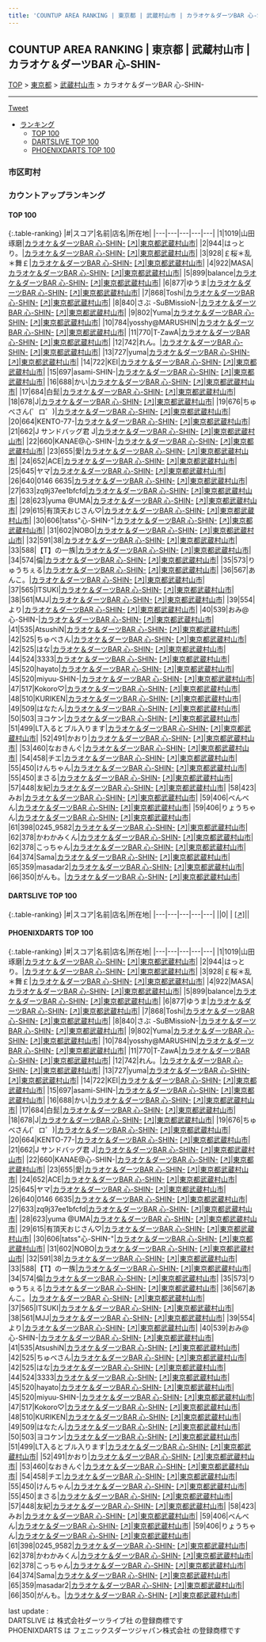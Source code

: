 ```yaml
---
title: 'COUNTUP AREA RANKING | 東京都 | 武蔵村山市 | カラオケ＆ダーツBAR 心-SHIN-'
---
```

## COUNTUP AREA RANKING | 東京都 | 武蔵村山市 | カラオケ＆ダーツBAR 心-SHIN-

[TOP](/darts/rank/) > [東京都](/darts/rank/東京都/) > [武蔵村山市](/darts/rank/東京都/武蔵村山市/) > カラオケ＆ダーツBAR 心-SHIN-

___

<a href="https://twitter.com/share?ref_src=twsrc%5Etfw" data-text="COUNTUP AREA RANKING | 東京都武蔵村山市カラオケ＆ダーツBAR 心-SHIN-" class="twitter-share-button" data-hashtags="DARTSLIVE,PHOENIXDARTS,darts,ダーツ" data-show-count="false">Tweet</a>

* [ランキング](#カウントアップランキング)
    * [TOP 100](#top-100)
    * [DARTSLIVE TOP 100](#dartslive-top-100)
    * [PHOENIXDARTS TOP 100](#phoenixdarts-top-100)

### 市区町村

<ul>

</ul>

### カウントアップランキング

#### TOP 100



{:.table-ranking}
|#|スコア|名前|店名|所在地|
|---|---|---|---|---|
|1|1019|<span class="rank-name-pd">山田　琢磨</span>|<a href="/darts/rank/shops/86642.html">カラオケ＆ダーツBAR 心-SHIN-</a> <a href="https://vs.phoenixdarts.com/jp/shop/shopDetailInfo/s_86642?s_seq=86642">[↗]</a>|<a href="/darts/rank/東京都/武蔵村山市">東京都武蔵村山市</a>|
|2|944|<span class="rank-name-pd">はっとり。</span>|<a href="/darts/rank/shops/86642.html">カラオケ＆ダーツBAR 心-SHIN-</a> <a href="https://vs.phoenixdarts.com/jp/shop/shopDetailInfo/s_86642?s_seq=86642">[↗]</a>|<a href="/darts/rank/東京都/武蔵村山市">東京都武蔵村山市</a>|
|3|928|<span class="rank-name-pd">￡桜＊乱＊舞￡</span>|<a href="/darts/rank/shops/86642.html">カラオケ＆ダーツBAR 心-SHIN-</a> <a href="https://vs.phoenixdarts.com/jp/shop/shopDetailInfo/s_86642?s_seq=86642">[↗]</a>|<a href="/darts/rank/東京都/武蔵村山市">東京都武蔵村山市</a>|
|4|922|<span class="rank-name-pd">MASA</span>|<a href="/darts/rank/shops/86642.html">カラオケ＆ダーツBAR 心-SHIN-</a> <a href="https://vs.phoenixdarts.com/jp/shop/shopDetailInfo/s_86642?s_seq=86642">[↗]</a>|<a href="/darts/rank/東京都/武蔵村山市">東京都武蔵村山市</a>|
|5|899|<span class="rank-name-pd">balance</span>|<a href="/darts/rank/shops/86642.html">カラオケ＆ダーツBAR 心-SHIN-</a> <a href="https://vs.phoenixdarts.com/jp/shop/shopDetailInfo/s_86642?s_seq=86642">[↗]</a>|<a href="/darts/rank/東京都/武蔵村山市">東京都武蔵村山市</a>|
|6|877|<span class="rank-name-pd">ゆうま</span>|<a href="/darts/rank/shops/86642.html">カラオケ＆ダーツBAR 心-SHIN-</a> <a href="https://vs.phoenixdarts.com/jp/shop/shopDetailInfo/s_86642?s_seq=86642">[↗]</a>|<a href="/darts/rank/東京都/武蔵村山市">東京都武蔵村山市</a>|
|7|868|<span class="rank-name-pd">Toshi</span>|<a href="/darts/rank/shops/86642.html">カラオケ＆ダーツBAR 心-SHIN-</a> <a href="https://vs.phoenixdarts.com/jp/shop/shopDetailInfo/s_86642?s_seq=86642">[↗]</a>|<a href="/darts/rank/東京都/武蔵村山市">東京都武蔵村山市</a>|
|8|840|<span class="rank-name-pd">さぶ -SuBMissioN-</span>|<a href="/darts/rank/shops/86642.html">カラオケ＆ダーツBAR 心-SHIN-</a> <a href="https://vs.phoenixdarts.com/jp/shop/shopDetailInfo/s_86642?s_seq=86642">[↗]</a>|<a href="/darts/rank/東京都/武蔵村山市">東京都武蔵村山市</a>|
|9|802|<span class="rank-name-pd">Yuma</span>|<a href="/darts/rank/shops/86642.html">カラオケ＆ダーツBAR 心-SHIN-</a> <a href="https://vs.phoenixdarts.com/jp/shop/shopDetailInfo/s_86642?s_seq=86642">[↗]</a>|<a href="/darts/rank/東京都/武蔵村山市">東京都武蔵村山市</a>|
|10|784|<span class="rank-name-pd">yosshy@MARUSHIN</span>|<a href="/darts/rank/shops/86642.html">カラオケ＆ダーツBAR 心-SHIN-</a> <a href="https://vs.phoenixdarts.com/jp/shop/shopDetailInfo/s_86642?s_seq=86642">[↗]</a>|<a href="/darts/rank/東京都/武蔵村山市">東京都武蔵村山市</a>|
|11|770|<span class="rank-name-pd">T-ZawA</span>|<a href="/darts/rank/shops/86642.html">カラオケ＆ダーツBAR 心-SHIN-</a> <a href="https://vs.phoenixdarts.com/jp/shop/shopDetailInfo/s_86642?s_seq=86642">[↗]</a>|<a href="/darts/rank/東京都/武蔵村山市">東京都武蔵村山市</a>|
|12|742|<span class="rank-name-pd">れん。</span>|<a href="/darts/rank/shops/86642.html">カラオケ＆ダーツBAR 心-SHIN-</a> <a href="https://vs.phoenixdarts.com/jp/shop/shopDetailInfo/s_86642?s_seq=86642">[↗]</a>|<a href="/darts/rank/東京都/武蔵村山市">東京都武蔵村山市</a>|
|13|727|<span class="rank-name-pd">yuma</span>|<a href="/darts/rank/shops/86642.html">カラオケ＆ダーツBAR 心-SHIN-</a> <a href="https://vs.phoenixdarts.com/jp/shop/shopDetailInfo/s_86642?s_seq=86642">[↗]</a>|<a href="/darts/rank/東京都/武蔵村山市">東京都武蔵村山市</a>|
|14|722|<span class="rank-name-pd">KEI</span>|<a href="/darts/rank/shops/86642.html">カラオケ＆ダーツBAR 心-SHIN-</a> <a href="https://vs.phoenixdarts.com/jp/shop/shopDetailInfo/s_86642?s_seq=86642">[↗]</a>|<a href="/darts/rank/東京都/武蔵村山市">東京都武蔵村山市</a>|
|15|697|<span class="rank-name-pd">asami-SHIN-</span>|<a href="/darts/rank/shops/86642.html">カラオケ＆ダーツBAR 心-SHIN-</a> <a href="https://vs.phoenixdarts.com/jp/shop/shopDetailInfo/s_86642?s_seq=86642">[↗]</a>|<a href="/darts/rank/東京都/武蔵村山市">東京都武蔵村山市</a>|
|16|688|<span class="rank-name-pd">かい</span>|<a href="/darts/rank/shops/86642.html">カラオケ＆ダーツBAR 心-SHIN-</a> <a href="https://vs.phoenixdarts.com/jp/shop/shopDetailInfo/s_86642?s_seq=86642">[↗]</a>|<a href="/darts/rank/東京都/武蔵村山市">東京都武蔵村山市</a>|
|17|684|<span class="rank-name-pd">白髭</span>|<a href="/darts/rank/shops/86642.html">カラオケ＆ダーツBAR 心-SHIN-</a> <a href="https://vs.phoenixdarts.com/jp/shop/shopDetailInfo/s_86642?s_seq=86642">[↗]</a>|<a href="/darts/rank/東京都/武蔵村山市">東京都武蔵村山市</a>|
|18|678|<span class="rank-name-pd">J</span>|<a href="/darts/rank/shops/86642.html">カラオケ＆ダーツBAR 心-SHIN-</a> <a href="https://vs.phoenixdarts.com/jp/shop/shopDetailInfo/s_86642?s_seq=86642">[↗]</a>|<a href="/darts/rank/東京都/武蔵村山市">東京都武蔵村山市</a>|
|19|676|<span class="rank-name-pd">ちゅべさん(゜ロ゜)</span>|<a href="/darts/rank/shops/86642.html">カラオケ＆ダーツBAR 心-SHIN-</a> <a href="https://vs.phoenixdarts.com/jp/shop/shopDetailInfo/s_86642?s_seq=86642">[↗]</a>|<a href="/darts/rank/東京都/武蔵村山市">東京都武蔵村山市</a>|
|20|664|<span class="rank-name-pd">KENTO-77-</span>|<a href="/darts/rank/shops/86642.html">カラオケ＆ダーツBAR 心-SHIN-</a> <a href="https://vs.phoenixdarts.com/jp/shop/shopDetailInfo/s_86642?s_seq=86642">[↗]</a>|<a href="/darts/rank/東京都/武蔵村山市">東京都武蔵村山市</a>|
|21|662|<span class="rank-name-pd">J サンドバッグ君 J</span>|<a href="/darts/rank/shops/86642.html">カラオケ＆ダーツBAR 心-SHIN-</a> <a href="https://vs.phoenixdarts.com/jp/shop/shopDetailInfo/s_86642?s_seq=86642">[↗]</a>|<a href="/darts/rank/東京都/武蔵村山市">東京都武蔵村山市</a>|
|22|660|<span class="rank-name-pd">KANAE@心-SHIN-</span>|<a href="/darts/rank/shops/86642.html">カラオケ＆ダーツBAR 心-SHIN-</a> <a href="https://vs.phoenixdarts.com/jp/shop/shopDetailInfo/s_86642?s_seq=86642">[↗]</a>|<a href="/darts/rank/東京都/武蔵村山市">東京都武蔵村山市</a>|
|23|655|<span class="rank-name-pd">愛</span>|<a href="/darts/rank/shops/86642.html">カラオケ＆ダーツBAR 心-SHIN-</a> <a href="https://vs.phoenixdarts.com/jp/shop/shopDetailInfo/s_86642?s_seq=86642">[↗]</a>|<a href="/darts/rank/東京都/武蔵村山市">東京都武蔵村山市</a>|
|24|652|<span class="rank-name-pd">ACE</span>|<a href="/darts/rank/shops/86642.html">カラオケ＆ダーツBAR 心-SHIN-</a> <a href="https://vs.phoenixdarts.com/jp/shop/shopDetailInfo/s_86642?s_seq=86642">[↗]</a>|<a href="/darts/rank/東京都/武蔵村山市">東京都武蔵村山市</a>|
|25|645|<span class="rank-name-pd">ヤマ</span>|<a href="/darts/rank/shops/86642.html">カラオケ＆ダーツBAR 心-SHIN-</a> <a href="https://vs.phoenixdarts.com/jp/shop/shopDetailInfo/s_86642?s_seq=86642">[↗]</a>|<a href="/darts/rank/東京都/武蔵村山市">東京都武蔵村山市</a>|
|26|640|<span class="rank-name-pd">0146 6635</span>|<a href="/darts/rank/shops/86642.html">カラオケ＆ダーツBAR 心-SHIN-</a> <a href="https://vs.phoenixdarts.com/jp/shop/shopDetailInfo/s_86642?s_seq=86642">[↗]</a>|<a href="/darts/rank/東京都/武蔵村山市">東京都武蔵村山市</a>|
|27|633|<span class="rank-name-pd">zq9j37ee1bfcfd</span>|<a href="/darts/rank/shops/86642.html">カラオケ＆ダーツBAR 心-SHIN-</a> <a href="https://vs.phoenixdarts.com/jp/shop/shopDetailInfo/s_86642?s_seq=86642">[↗]</a>|<a href="/darts/rank/東京都/武蔵村山市">東京都武蔵村山市</a>|
|28|623|<span class="rank-name-pd">yuma @UMA</span>|<a href="/darts/rank/shops/86642.html">カラオケ＆ダーツBAR 心-SHIN-</a> <a href="https://vs.phoenixdarts.com/jp/shop/shopDetailInfo/s_86642?s_seq=86642">[↗]</a>|<a href="/darts/rank/東京都/武蔵村山市">東京都武蔵村山市</a>|
|29|615|<span class="rank-name-pd">有頂天おじさん♡</span>|<a href="/darts/rank/shops/86642.html">カラオケ＆ダーツBAR 心-SHIN-</a> <a href="https://vs.phoenixdarts.com/jp/shop/shopDetailInfo/s_86642?s_seq=86642">[↗]</a>|<a href="/darts/rank/東京都/武蔵村山市">東京都武蔵村山市</a>|
|30|606|<span class="rank-name-pd">tatss&quot;心-SHIN-&quot;</span>|<a href="/darts/rank/shops/86642.html">カラオケ＆ダーツBAR 心-SHIN-</a> <a href="https://vs.phoenixdarts.com/jp/shop/shopDetailInfo/s_86642?s_seq=86642">[↗]</a>|<a href="/darts/rank/東京都/武蔵村山市">東京都武蔵村山市</a>|
|31|602|<span class="rank-name-pd">NOBO</span>|<a href="/darts/rank/shops/86642.html">カラオケ＆ダーツBAR 心-SHIN-</a> <a href="https://vs.phoenixdarts.com/jp/shop/shopDetailInfo/s_86642?s_seq=86642">[↗]</a>|<a href="/darts/rank/東京都/武蔵村山市">東京都武蔵村山市</a>|
|32|591|<span class="rank-name-pd">38</span>|<a href="/darts/rank/shops/86642.html">カラオケ＆ダーツBAR 心-SHIN-</a> <a href="https://vs.phoenixdarts.com/jp/shop/shopDetailInfo/s_86642?s_seq=86642">[↗]</a>|<a href="/darts/rank/東京都/武蔵村山市">東京都武蔵村山市</a>|
|33|588|<span class="rank-name-pd">【T】の一族</span>|<a href="/darts/rank/shops/86642.html">カラオケ＆ダーツBAR 心-SHIN-</a> <a href="https://vs.phoenixdarts.com/jp/shop/shopDetailInfo/s_86642?s_seq=86642">[↗]</a>|<a href="/darts/rank/東京都/武蔵村山市">東京都武蔵村山市</a>|
|34|574|<span class="rank-name-pd">倫</span>|<a href="/darts/rank/shops/86642.html">カラオケ＆ダーツBAR 心-SHIN-</a> <a href="https://vs.phoenixdarts.com/jp/shop/shopDetailInfo/s_86642?s_seq=86642">[↗]</a>|<a href="/darts/rank/東京都/武蔵村山市">東京都武蔵村山市</a>|
|35|573|<span class="rank-name-pd">りゅうちぇる</span>|<a href="/darts/rank/shops/86642.html">カラオケ＆ダーツBAR 心-SHIN-</a> <a href="https://vs.phoenixdarts.com/jp/shop/shopDetailInfo/s_86642?s_seq=86642">[↗]</a>|<a href="/darts/rank/東京都/武蔵村山市">東京都武蔵村山市</a>|
|36|567|<span class="rank-name-pd">あんこ。</span>|<a href="/darts/rank/shops/86642.html">カラオケ＆ダーツBAR 心-SHIN-</a> <a href="https://vs.phoenixdarts.com/jp/shop/shopDetailInfo/s_86642?s_seq=86642">[↗]</a>|<a href="/darts/rank/東京都/武蔵村山市">東京都武蔵村山市</a>|
|37|565|<span class="rank-name-pd">ITSUKI</span>|<a href="/darts/rank/shops/86642.html">カラオケ＆ダーツBAR 心-SHIN-</a> <a href="https://vs.phoenixdarts.com/jp/shop/shopDetailInfo/s_86642?s_seq=86642">[↗]</a>|<a href="/darts/rank/東京都/武蔵村山市">東京都武蔵村山市</a>|
|38|561|<span class="rank-name-pd">MJJ</span>|<a href="/darts/rank/shops/86642.html">カラオケ＆ダーツBAR 心-SHIN-</a> <a href="https://vs.phoenixdarts.com/jp/shop/shopDetailInfo/s_86642?s_seq=86642">[↗]</a>|<a href="/darts/rank/東京都/武蔵村山市">東京都武蔵村山市</a>|
|39|554|<span class="rank-name-pd">より</span>|<a href="/darts/rank/shops/86642.html">カラオケ＆ダーツBAR 心-SHIN-</a> <a href="https://vs.phoenixdarts.com/jp/shop/shopDetailInfo/s_86642?s_seq=86642">[↗]</a>|<a href="/darts/rank/東京都/武蔵村山市">東京都武蔵村山市</a>|
|40|539|<span class="rank-name-pd">おみ@心-SHIN-</span>|<a href="/darts/rank/shops/86642.html">カラオケ＆ダーツBAR 心-SHIN-</a> <a href="https://vs.phoenixdarts.com/jp/shop/shopDetailInfo/s_86642?s_seq=86642">[↗]</a>|<a href="/darts/rank/東京都/武蔵村山市">東京都武蔵村山市</a>|
|41|535|<span class="rank-name-pd">AtsushiN</span>|<a href="/darts/rank/shops/86642.html">カラオケ＆ダーツBAR 心-SHIN-</a> <a href="https://vs.phoenixdarts.com/jp/shop/shopDetailInfo/s_86642?s_seq=86642">[↗]</a>|<a href="/darts/rank/東京都/武蔵村山市">東京都武蔵村山市</a>|
|42|525|<span class="rank-name-pd">ちゅべさん</span>|<a href="/darts/rank/shops/86642.html">カラオケ＆ダーツBAR 心-SHIN-</a> <a href="https://vs.phoenixdarts.com/jp/shop/shopDetailInfo/s_86642?s_seq=86642">[↗]</a>|<a href="/darts/rank/東京都/武蔵村山市">東京都武蔵村山市</a>|
|42|525|<span class="rank-name-pd">はな</span>|<a href="/darts/rank/shops/86642.html">カラオケ＆ダーツBAR 心-SHIN-</a> <a href="https://vs.phoenixdarts.com/jp/shop/shopDetailInfo/s_86642?s_seq=86642">[↗]</a>|<a href="/darts/rank/東京都/武蔵村山市">東京都武蔵村山市</a>|
|44|524|<span class="rank-name-pd">3333</span>|<a href="/darts/rank/shops/86642.html">カラオケ＆ダーツBAR 心-SHIN-</a> <a href="https://vs.phoenixdarts.com/jp/shop/shopDetailInfo/s_86642?s_seq=86642">[↗]</a>|<a href="/darts/rank/東京都/武蔵村山市">東京都武蔵村山市</a>|
|45|520|<span class="rank-name-pd">hayato</span>|<a href="/darts/rank/shops/86642.html">カラオケ＆ダーツBAR 心-SHIN-</a> <a href="https://vs.phoenixdarts.com/jp/shop/shopDetailInfo/s_86642?s_seq=86642">[↗]</a>|<a href="/darts/rank/東京都/武蔵村山市">東京都武蔵村山市</a>|
|45|520|<span class="rank-name-pd">miyuu-SHIN-</span>|<a href="/darts/rank/shops/86642.html">カラオケ＆ダーツBAR 心-SHIN-</a> <a href="https://vs.phoenixdarts.com/jp/shop/shopDetailInfo/s_86642?s_seq=86642">[↗]</a>|<a href="/darts/rank/東京都/武蔵村山市">東京都武蔵村山市</a>|
|47|517|<span class="rank-name-pd">Kokoro♡</span>|<a href="/darts/rank/shops/86642.html">カラオケ＆ダーツBAR 心-SHIN-</a> <a href="https://vs.phoenixdarts.com/jp/shop/shopDetailInfo/s_86642?s_seq=86642">[↗]</a>|<a href="/darts/rank/東京都/武蔵村山市">東京都武蔵村山市</a>|
|48|510|<span class="rank-name-pd">KURIKEN</span>|<a href="/darts/rank/shops/86642.html">カラオケ＆ダーツBAR 心-SHIN-</a> <a href="https://vs.phoenixdarts.com/jp/shop/shopDetailInfo/s_86642?s_seq=86642">[↗]</a>|<a href="/darts/rank/東京都/武蔵村山市">東京都武蔵村山市</a>|
|49|509|<span class="rank-name-pd">はなたん</span>|<a href="/darts/rank/shops/86642.html">カラオケ＆ダーツBAR 心-SHIN-</a> <a href="https://vs.phoenixdarts.com/jp/shop/shopDetailInfo/s_86642?s_seq=86642">[↗]</a>|<a href="/darts/rank/東京都/武蔵村山市">東京都武蔵村山市</a>|
|50|503|<span class="rank-name-pd">ヨコケン</span>|<a href="/darts/rank/shops/86642.html">カラオケ＆ダーツBAR 心-SHIN-</a> <a href="https://vs.phoenixdarts.com/jp/shop/shopDetailInfo/s_86642?s_seq=86642">[↗]</a>|<a href="/darts/rank/東京都/武蔵村山市">東京都武蔵村山市</a>|
|51|499|<span class="rank-name-pd">LT入るとブル入ります</span>|<a href="/darts/rank/shops/86642.html">カラオケ＆ダーツBAR 心-SHIN-</a> <a href="https://vs.phoenixdarts.com/jp/shop/shopDetailInfo/s_86642?s_seq=86642">[↗]</a>|<a href="/darts/rank/東京都/武蔵村山市">東京都武蔵村山市</a>|
|52|491|<span class="rank-name-pd">かおり</span>|<a href="/darts/rank/shops/86642.html">カラオケ＆ダーツBAR 心-SHIN-</a> <a href="https://vs.phoenixdarts.com/jp/shop/shopDetailInfo/s_86642?s_seq=86642">[↗]</a>|<a href="/darts/rank/東京都/武蔵村山市">東京都武蔵村山市</a>|
|53|460|<span class="rank-name-pd">なおきんぐ</span>|<a href="/darts/rank/shops/86642.html">カラオケ＆ダーツBAR 心-SHIN-</a> <a href="https://vs.phoenixdarts.com/jp/shop/shopDetailInfo/s_86642?s_seq=86642">[↗]</a>|<a href="/darts/rank/東京都/武蔵村山市">東京都武蔵村山市</a>|
|54|458|<span class="rank-name-pd">チエ</span>|<a href="/darts/rank/shops/86642.html">カラオケ＆ダーツBAR 心-SHIN-</a> <a href="https://vs.phoenixdarts.com/jp/shop/shopDetailInfo/s_86642?s_seq=86642">[↗]</a>|<a href="/darts/rank/東京都/武蔵村山市">東京都武蔵村山市</a>|
|55|450|<span class="rank-name-pd">けんちゃん</span>|<a href="/darts/rank/shops/86642.html">カラオケ＆ダーツBAR 心-SHIN-</a> <a href="https://vs.phoenixdarts.com/jp/shop/shopDetailInfo/s_86642?s_seq=86642">[↗]</a>|<a href="/darts/rank/東京都/武蔵村山市">東京都武蔵村山市</a>|
|55|450|<span class="rank-name-pd">まさる</span>|<a href="/darts/rank/shops/86642.html">カラオケ＆ダーツBAR 心-SHIN-</a> <a href="https://vs.phoenixdarts.com/jp/shop/shopDetailInfo/s_86642?s_seq=86642">[↗]</a>|<a href="/darts/rank/東京都/武蔵村山市">東京都武蔵村山市</a>|
|57|448|<span class="rank-name-pd">友紀</span>|<a href="/darts/rank/shops/86642.html">カラオケ＆ダーツBAR 心-SHIN-</a> <a href="https://vs.phoenixdarts.com/jp/shop/shopDetailInfo/s_86642?s_seq=86642">[↗]</a>|<a href="/darts/rank/東京都/武蔵村山市">東京都武蔵村山市</a>|
|58|423|<span class="rank-name-pd">みお</span>|<a href="/darts/rank/shops/86642.html">カラオケ＆ダーツBAR 心-SHIN-</a> <a href="https://vs.phoenixdarts.com/jp/shop/shopDetailInfo/s_86642?s_seq=86642">[↗]</a>|<a href="/darts/rank/東京都/武蔵村山市">東京都武蔵村山市</a>|
|59|406|<span class="rank-name-pd">べんべん</span>|<a href="/darts/rank/shops/86642.html">カラオケ＆ダーツBAR 心-SHIN-</a> <a href="https://vs.phoenixdarts.com/jp/shop/shopDetailInfo/s_86642?s_seq=86642">[↗]</a>|<a href="/darts/rank/東京都/武蔵村山市">東京都武蔵村山市</a>|
|59|406|<span class="rank-name-pd">りょうちゃん</span>|<a href="/darts/rank/shops/86642.html">カラオケ＆ダーツBAR 心-SHIN-</a> <a href="https://vs.phoenixdarts.com/jp/shop/shopDetailInfo/s_86642?s_seq=86642">[↗]</a>|<a href="/darts/rank/東京都/武蔵村山市">東京都武蔵村山市</a>|
|61|398|<span class="rank-name-pd">0245_9582</span>|<a href="/darts/rank/shops/86642.html">カラオケ＆ダーツBAR 心-SHIN-</a> <a href="https://vs.phoenixdarts.com/jp/shop/shopDetailInfo/s_86642?s_seq=86642">[↗]</a>|<a href="/darts/rank/東京都/武蔵村山市">東京都武蔵村山市</a>|
|62|378|<span class="rank-name-pd">かわかみくん</span>|<a href="/darts/rank/shops/86642.html">カラオケ＆ダーツBAR 心-SHIN-</a> <a href="https://vs.phoenixdarts.com/jp/shop/shopDetailInfo/s_86642?s_seq=86642">[↗]</a>|<a href="/darts/rank/東京都/武蔵村山市">東京都武蔵村山市</a>|
|62|378|<span class="rank-name-pd">こっちゃん</span>|<a href="/darts/rank/shops/86642.html">カラオケ＆ダーツBAR 心-SHIN-</a> <a href="https://vs.phoenixdarts.com/jp/shop/shopDetailInfo/s_86642?s_seq=86642">[↗]</a>|<a href="/darts/rank/東京都/武蔵村山市">東京都武蔵村山市</a>|
|64|374|<span class="rank-name-pd">Sama</span>|<a href="/darts/rank/shops/86642.html">カラオケ＆ダーツBAR 心-SHIN-</a> <a href="https://vs.phoenixdarts.com/jp/shop/shopDetailInfo/s_86642?s_seq=86642">[↗]</a>|<a href="/darts/rank/東京都/武蔵村山市">東京都武蔵村山市</a>|
|65|359|<span class="rank-name-pd">masadar2</span>|<a href="/darts/rank/shops/86642.html">カラオケ＆ダーツBAR 心-SHIN-</a> <a href="https://vs.phoenixdarts.com/jp/shop/shopDetailInfo/s_86642?s_seq=86642">[↗]</a>|<a href="/darts/rank/東京都/武蔵村山市">東京都武蔵村山市</a>|
|66|350|<span class="rank-name-pd">がんも。</span>|<a href="/darts/rank/shops/86642.html">カラオケ＆ダーツBAR 心-SHIN-</a> <a href="https://vs.phoenixdarts.com/jp/shop/shopDetailInfo/s_86642?s_seq=86642">[↗]</a>|<a href="/darts/rank/東京都/武蔵村山市">東京都武蔵村山市</a>|


#### DARTSLIVE TOP 100



{:.table-ranking}
|#|スコア|名前|店名|所在地|
|---|---|---|---|---|
||0|<span class="rank-name-dl"> </span>|<a href="/darts/rank/shops/.html"></a> <a href="">[↗]</a>|<a href="/darts/rank//"></a>|


#### PHOENIXDARTS TOP 100



{:.table-ranking}
|#|スコア|名前|店名|所在地|
|---|---|---|---|---|
|1|1019|<span class="rank-name-pd">山田　琢磨</span>|<a href="/darts/rank/shops/86642.html">カラオケ＆ダーツBAR 心-SHIN-</a> <a href="https://vs.phoenixdarts.com/jp/shop/shopDetailInfo/s_86642?s_seq=86642">[↗]</a>|<a href="/darts/rank/東京都/武蔵村山市">東京都武蔵村山市</a>|
|2|944|<span class="rank-name-pd">はっとり。</span>|<a href="/darts/rank/shops/86642.html">カラオケ＆ダーツBAR 心-SHIN-</a> <a href="https://vs.phoenixdarts.com/jp/shop/shopDetailInfo/s_86642?s_seq=86642">[↗]</a>|<a href="/darts/rank/東京都/武蔵村山市">東京都武蔵村山市</a>|
|3|928|<span class="rank-name-pd">￡桜＊乱＊舞￡</span>|<a href="/darts/rank/shops/86642.html">カラオケ＆ダーツBAR 心-SHIN-</a> <a href="https://vs.phoenixdarts.com/jp/shop/shopDetailInfo/s_86642?s_seq=86642">[↗]</a>|<a href="/darts/rank/東京都/武蔵村山市">東京都武蔵村山市</a>|
|4|922|<span class="rank-name-pd">MASA</span>|<a href="/darts/rank/shops/86642.html">カラオケ＆ダーツBAR 心-SHIN-</a> <a href="https://vs.phoenixdarts.com/jp/shop/shopDetailInfo/s_86642?s_seq=86642">[↗]</a>|<a href="/darts/rank/東京都/武蔵村山市">東京都武蔵村山市</a>|
|5|899|<span class="rank-name-pd">balance</span>|<a href="/darts/rank/shops/86642.html">カラオケ＆ダーツBAR 心-SHIN-</a> <a href="https://vs.phoenixdarts.com/jp/shop/shopDetailInfo/s_86642?s_seq=86642">[↗]</a>|<a href="/darts/rank/東京都/武蔵村山市">東京都武蔵村山市</a>|
|6|877|<span class="rank-name-pd">ゆうま</span>|<a href="/darts/rank/shops/86642.html">カラオケ＆ダーツBAR 心-SHIN-</a> <a href="https://vs.phoenixdarts.com/jp/shop/shopDetailInfo/s_86642?s_seq=86642">[↗]</a>|<a href="/darts/rank/東京都/武蔵村山市">東京都武蔵村山市</a>|
|7|868|<span class="rank-name-pd">Toshi</span>|<a href="/darts/rank/shops/86642.html">カラオケ＆ダーツBAR 心-SHIN-</a> <a href="https://vs.phoenixdarts.com/jp/shop/shopDetailInfo/s_86642?s_seq=86642">[↗]</a>|<a href="/darts/rank/東京都/武蔵村山市">東京都武蔵村山市</a>|
|8|840|<span class="rank-name-pd">さぶ -SuBMissioN-</span>|<a href="/darts/rank/shops/86642.html">カラオケ＆ダーツBAR 心-SHIN-</a> <a href="https://vs.phoenixdarts.com/jp/shop/shopDetailInfo/s_86642?s_seq=86642">[↗]</a>|<a href="/darts/rank/東京都/武蔵村山市">東京都武蔵村山市</a>|
|9|802|<span class="rank-name-pd">Yuma</span>|<a href="/darts/rank/shops/86642.html">カラオケ＆ダーツBAR 心-SHIN-</a> <a href="https://vs.phoenixdarts.com/jp/shop/shopDetailInfo/s_86642?s_seq=86642">[↗]</a>|<a href="/darts/rank/東京都/武蔵村山市">東京都武蔵村山市</a>|
|10|784|<span class="rank-name-pd">yosshy@MARUSHIN</span>|<a href="/darts/rank/shops/86642.html">カラオケ＆ダーツBAR 心-SHIN-</a> <a href="https://vs.phoenixdarts.com/jp/shop/shopDetailInfo/s_86642?s_seq=86642">[↗]</a>|<a href="/darts/rank/東京都/武蔵村山市">東京都武蔵村山市</a>|
|11|770|<span class="rank-name-pd">T-ZawA</span>|<a href="/darts/rank/shops/86642.html">カラオケ＆ダーツBAR 心-SHIN-</a> <a href="https://vs.phoenixdarts.com/jp/shop/shopDetailInfo/s_86642?s_seq=86642">[↗]</a>|<a href="/darts/rank/東京都/武蔵村山市">東京都武蔵村山市</a>|
|12|742|<span class="rank-name-pd">れん。</span>|<a href="/darts/rank/shops/86642.html">カラオケ＆ダーツBAR 心-SHIN-</a> <a href="https://vs.phoenixdarts.com/jp/shop/shopDetailInfo/s_86642?s_seq=86642">[↗]</a>|<a href="/darts/rank/東京都/武蔵村山市">東京都武蔵村山市</a>|
|13|727|<span class="rank-name-pd">yuma</span>|<a href="/darts/rank/shops/86642.html">カラオケ＆ダーツBAR 心-SHIN-</a> <a href="https://vs.phoenixdarts.com/jp/shop/shopDetailInfo/s_86642?s_seq=86642">[↗]</a>|<a href="/darts/rank/東京都/武蔵村山市">東京都武蔵村山市</a>|
|14|722|<span class="rank-name-pd">KEI</span>|<a href="/darts/rank/shops/86642.html">カラオケ＆ダーツBAR 心-SHIN-</a> <a href="https://vs.phoenixdarts.com/jp/shop/shopDetailInfo/s_86642?s_seq=86642">[↗]</a>|<a href="/darts/rank/東京都/武蔵村山市">東京都武蔵村山市</a>|
|15|697|<span class="rank-name-pd">asami-SHIN-</span>|<a href="/darts/rank/shops/86642.html">カラオケ＆ダーツBAR 心-SHIN-</a> <a href="https://vs.phoenixdarts.com/jp/shop/shopDetailInfo/s_86642?s_seq=86642">[↗]</a>|<a href="/darts/rank/東京都/武蔵村山市">東京都武蔵村山市</a>|
|16|688|<span class="rank-name-pd">かい</span>|<a href="/darts/rank/shops/86642.html">カラオケ＆ダーツBAR 心-SHIN-</a> <a href="https://vs.phoenixdarts.com/jp/shop/shopDetailInfo/s_86642?s_seq=86642">[↗]</a>|<a href="/darts/rank/東京都/武蔵村山市">東京都武蔵村山市</a>|
|17|684|<span class="rank-name-pd">白髭</span>|<a href="/darts/rank/shops/86642.html">カラオケ＆ダーツBAR 心-SHIN-</a> <a href="https://vs.phoenixdarts.com/jp/shop/shopDetailInfo/s_86642?s_seq=86642">[↗]</a>|<a href="/darts/rank/東京都/武蔵村山市">東京都武蔵村山市</a>|
|18|678|<span class="rank-name-pd">J</span>|<a href="/darts/rank/shops/86642.html">カラオケ＆ダーツBAR 心-SHIN-</a> <a href="https://vs.phoenixdarts.com/jp/shop/shopDetailInfo/s_86642?s_seq=86642">[↗]</a>|<a href="/darts/rank/東京都/武蔵村山市">東京都武蔵村山市</a>|
|19|676|<span class="rank-name-pd">ちゅべさん(゜ロ゜)</span>|<a href="/darts/rank/shops/86642.html">カラオケ＆ダーツBAR 心-SHIN-</a> <a href="https://vs.phoenixdarts.com/jp/shop/shopDetailInfo/s_86642?s_seq=86642">[↗]</a>|<a href="/darts/rank/東京都/武蔵村山市">東京都武蔵村山市</a>|
|20|664|<span class="rank-name-pd">KENTO-77-</span>|<a href="/darts/rank/shops/86642.html">カラオケ＆ダーツBAR 心-SHIN-</a> <a href="https://vs.phoenixdarts.com/jp/shop/shopDetailInfo/s_86642?s_seq=86642">[↗]</a>|<a href="/darts/rank/東京都/武蔵村山市">東京都武蔵村山市</a>|
|21|662|<span class="rank-name-pd">J サンドバッグ君 J</span>|<a href="/darts/rank/shops/86642.html">カラオケ＆ダーツBAR 心-SHIN-</a> <a href="https://vs.phoenixdarts.com/jp/shop/shopDetailInfo/s_86642?s_seq=86642">[↗]</a>|<a href="/darts/rank/東京都/武蔵村山市">東京都武蔵村山市</a>|
|22|660|<span class="rank-name-pd">KANAE@心-SHIN-</span>|<a href="/darts/rank/shops/86642.html">カラオケ＆ダーツBAR 心-SHIN-</a> <a href="https://vs.phoenixdarts.com/jp/shop/shopDetailInfo/s_86642?s_seq=86642">[↗]</a>|<a href="/darts/rank/東京都/武蔵村山市">東京都武蔵村山市</a>|
|23|655|<span class="rank-name-pd">愛</span>|<a href="/darts/rank/shops/86642.html">カラオケ＆ダーツBAR 心-SHIN-</a> <a href="https://vs.phoenixdarts.com/jp/shop/shopDetailInfo/s_86642?s_seq=86642">[↗]</a>|<a href="/darts/rank/東京都/武蔵村山市">東京都武蔵村山市</a>|
|24|652|<span class="rank-name-pd">ACE</span>|<a href="/darts/rank/shops/86642.html">カラオケ＆ダーツBAR 心-SHIN-</a> <a href="https://vs.phoenixdarts.com/jp/shop/shopDetailInfo/s_86642?s_seq=86642">[↗]</a>|<a href="/darts/rank/東京都/武蔵村山市">東京都武蔵村山市</a>|
|25|645|<span class="rank-name-pd">ヤマ</span>|<a href="/darts/rank/shops/86642.html">カラオケ＆ダーツBAR 心-SHIN-</a> <a href="https://vs.phoenixdarts.com/jp/shop/shopDetailInfo/s_86642?s_seq=86642">[↗]</a>|<a href="/darts/rank/東京都/武蔵村山市">東京都武蔵村山市</a>|
|26|640|<span class="rank-name-pd">0146 6635</span>|<a href="/darts/rank/shops/86642.html">カラオケ＆ダーツBAR 心-SHIN-</a> <a href="https://vs.phoenixdarts.com/jp/shop/shopDetailInfo/s_86642?s_seq=86642">[↗]</a>|<a href="/darts/rank/東京都/武蔵村山市">東京都武蔵村山市</a>|
|27|633|<span class="rank-name-pd">zq9j37ee1bfcfd</span>|<a href="/darts/rank/shops/86642.html">カラオケ＆ダーツBAR 心-SHIN-</a> <a href="https://vs.phoenixdarts.com/jp/shop/shopDetailInfo/s_86642?s_seq=86642">[↗]</a>|<a href="/darts/rank/東京都/武蔵村山市">東京都武蔵村山市</a>|
|28|623|<span class="rank-name-pd">yuma @UMA</span>|<a href="/darts/rank/shops/86642.html">カラオケ＆ダーツBAR 心-SHIN-</a> <a href="https://vs.phoenixdarts.com/jp/shop/shopDetailInfo/s_86642?s_seq=86642">[↗]</a>|<a href="/darts/rank/東京都/武蔵村山市">東京都武蔵村山市</a>|
|29|615|<span class="rank-name-pd">有頂天おじさん♡</span>|<a href="/darts/rank/shops/86642.html">カラオケ＆ダーツBAR 心-SHIN-</a> <a href="https://vs.phoenixdarts.com/jp/shop/shopDetailInfo/s_86642?s_seq=86642">[↗]</a>|<a href="/darts/rank/東京都/武蔵村山市">東京都武蔵村山市</a>|
|30|606|<span class="rank-name-pd">tatss&quot;心-SHIN-&quot;</span>|<a href="/darts/rank/shops/86642.html">カラオケ＆ダーツBAR 心-SHIN-</a> <a href="https://vs.phoenixdarts.com/jp/shop/shopDetailInfo/s_86642?s_seq=86642">[↗]</a>|<a href="/darts/rank/東京都/武蔵村山市">東京都武蔵村山市</a>|
|31|602|<span class="rank-name-pd">NOBO</span>|<a href="/darts/rank/shops/86642.html">カラオケ＆ダーツBAR 心-SHIN-</a> <a href="https://vs.phoenixdarts.com/jp/shop/shopDetailInfo/s_86642?s_seq=86642">[↗]</a>|<a href="/darts/rank/東京都/武蔵村山市">東京都武蔵村山市</a>|
|32|591|<span class="rank-name-pd">38</span>|<a href="/darts/rank/shops/86642.html">カラオケ＆ダーツBAR 心-SHIN-</a> <a href="https://vs.phoenixdarts.com/jp/shop/shopDetailInfo/s_86642?s_seq=86642">[↗]</a>|<a href="/darts/rank/東京都/武蔵村山市">東京都武蔵村山市</a>|
|33|588|<span class="rank-name-pd">【T】の一族</span>|<a href="/darts/rank/shops/86642.html">カラオケ＆ダーツBAR 心-SHIN-</a> <a href="https://vs.phoenixdarts.com/jp/shop/shopDetailInfo/s_86642?s_seq=86642">[↗]</a>|<a href="/darts/rank/東京都/武蔵村山市">東京都武蔵村山市</a>|
|34|574|<span class="rank-name-pd">倫</span>|<a href="/darts/rank/shops/86642.html">カラオケ＆ダーツBAR 心-SHIN-</a> <a href="https://vs.phoenixdarts.com/jp/shop/shopDetailInfo/s_86642?s_seq=86642">[↗]</a>|<a href="/darts/rank/東京都/武蔵村山市">東京都武蔵村山市</a>|
|35|573|<span class="rank-name-pd">りゅうちぇる</span>|<a href="/darts/rank/shops/86642.html">カラオケ＆ダーツBAR 心-SHIN-</a> <a href="https://vs.phoenixdarts.com/jp/shop/shopDetailInfo/s_86642?s_seq=86642">[↗]</a>|<a href="/darts/rank/東京都/武蔵村山市">東京都武蔵村山市</a>|
|36|567|<span class="rank-name-pd">あんこ。</span>|<a href="/darts/rank/shops/86642.html">カラオケ＆ダーツBAR 心-SHIN-</a> <a href="https://vs.phoenixdarts.com/jp/shop/shopDetailInfo/s_86642?s_seq=86642">[↗]</a>|<a href="/darts/rank/東京都/武蔵村山市">東京都武蔵村山市</a>|
|37|565|<span class="rank-name-pd">ITSUKI</span>|<a href="/darts/rank/shops/86642.html">カラオケ＆ダーツBAR 心-SHIN-</a> <a href="https://vs.phoenixdarts.com/jp/shop/shopDetailInfo/s_86642?s_seq=86642">[↗]</a>|<a href="/darts/rank/東京都/武蔵村山市">東京都武蔵村山市</a>|
|38|561|<span class="rank-name-pd">MJJ</span>|<a href="/darts/rank/shops/86642.html">カラオケ＆ダーツBAR 心-SHIN-</a> <a href="https://vs.phoenixdarts.com/jp/shop/shopDetailInfo/s_86642?s_seq=86642">[↗]</a>|<a href="/darts/rank/東京都/武蔵村山市">東京都武蔵村山市</a>|
|39|554|<span class="rank-name-pd">より</span>|<a href="/darts/rank/shops/86642.html">カラオケ＆ダーツBAR 心-SHIN-</a> <a href="https://vs.phoenixdarts.com/jp/shop/shopDetailInfo/s_86642?s_seq=86642">[↗]</a>|<a href="/darts/rank/東京都/武蔵村山市">東京都武蔵村山市</a>|
|40|539|<span class="rank-name-pd">おみ@心-SHIN-</span>|<a href="/darts/rank/shops/86642.html">カラオケ＆ダーツBAR 心-SHIN-</a> <a href="https://vs.phoenixdarts.com/jp/shop/shopDetailInfo/s_86642?s_seq=86642">[↗]</a>|<a href="/darts/rank/東京都/武蔵村山市">東京都武蔵村山市</a>|
|41|535|<span class="rank-name-pd">AtsushiN</span>|<a href="/darts/rank/shops/86642.html">カラオケ＆ダーツBAR 心-SHIN-</a> <a href="https://vs.phoenixdarts.com/jp/shop/shopDetailInfo/s_86642?s_seq=86642">[↗]</a>|<a href="/darts/rank/東京都/武蔵村山市">東京都武蔵村山市</a>|
|42|525|<span class="rank-name-pd">ちゅべさん</span>|<a href="/darts/rank/shops/86642.html">カラオケ＆ダーツBAR 心-SHIN-</a> <a href="https://vs.phoenixdarts.com/jp/shop/shopDetailInfo/s_86642?s_seq=86642">[↗]</a>|<a href="/darts/rank/東京都/武蔵村山市">東京都武蔵村山市</a>|
|42|525|<span class="rank-name-pd">はな</span>|<a href="/darts/rank/shops/86642.html">カラオケ＆ダーツBAR 心-SHIN-</a> <a href="https://vs.phoenixdarts.com/jp/shop/shopDetailInfo/s_86642?s_seq=86642">[↗]</a>|<a href="/darts/rank/東京都/武蔵村山市">東京都武蔵村山市</a>|
|44|524|<span class="rank-name-pd">3333</span>|<a href="/darts/rank/shops/86642.html">カラオケ＆ダーツBAR 心-SHIN-</a> <a href="https://vs.phoenixdarts.com/jp/shop/shopDetailInfo/s_86642?s_seq=86642">[↗]</a>|<a href="/darts/rank/東京都/武蔵村山市">東京都武蔵村山市</a>|
|45|520|<span class="rank-name-pd">hayato</span>|<a href="/darts/rank/shops/86642.html">カラオケ＆ダーツBAR 心-SHIN-</a> <a href="https://vs.phoenixdarts.com/jp/shop/shopDetailInfo/s_86642?s_seq=86642">[↗]</a>|<a href="/darts/rank/東京都/武蔵村山市">東京都武蔵村山市</a>|
|45|520|<span class="rank-name-pd">miyuu-SHIN-</span>|<a href="/darts/rank/shops/86642.html">カラオケ＆ダーツBAR 心-SHIN-</a> <a href="https://vs.phoenixdarts.com/jp/shop/shopDetailInfo/s_86642?s_seq=86642">[↗]</a>|<a href="/darts/rank/東京都/武蔵村山市">東京都武蔵村山市</a>|
|47|517|<span class="rank-name-pd">Kokoro♡</span>|<a href="/darts/rank/shops/86642.html">カラオケ＆ダーツBAR 心-SHIN-</a> <a href="https://vs.phoenixdarts.com/jp/shop/shopDetailInfo/s_86642?s_seq=86642">[↗]</a>|<a href="/darts/rank/東京都/武蔵村山市">東京都武蔵村山市</a>|
|48|510|<span class="rank-name-pd">KURIKEN</span>|<a href="/darts/rank/shops/86642.html">カラオケ＆ダーツBAR 心-SHIN-</a> <a href="https://vs.phoenixdarts.com/jp/shop/shopDetailInfo/s_86642?s_seq=86642">[↗]</a>|<a href="/darts/rank/東京都/武蔵村山市">東京都武蔵村山市</a>|
|49|509|<span class="rank-name-pd">はなたん</span>|<a href="/darts/rank/shops/86642.html">カラオケ＆ダーツBAR 心-SHIN-</a> <a href="https://vs.phoenixdarts.com/jp/shop/shopDetailInfo/s_86642?s_seq=86642">[↗]</a>|<a href="/darts/rank/東京都/武蔵村山市">東京都武蔵村山市</a>|
|50|503|<span class="rank-name-pd">ヨコケン</span>|<a href="/darts/rank/shops/86642.html">カラオケ＆ダーツBAR 心-SHIN-</a> <a href="https://vs.phoenixdarts.com/jp/shop/shopDetailInfo/s_86642?s_seq=86642">[↗]</a>|<a href="/darts/rank/東京都/武蔵村山市">東京都武蔵村山市</a>|
|51|499|<span class="rank-name-pd">LT入るとブル入ります</span>|<a href="/darts/rank/shops/86642.html">カラオケ＆ダーツBAR 心-SHIN-</a> <a href="https://vs.phoenixdarts.com/jp/shop/shopDetailInfo/s_86642?s_seq=86642">[↗]</a>|<a href="/darts/rank/東京都/武蔵村山市">東京都武蔵村山市</a>|
|52|491|<span class="rank-name-pd">かおり</span>|<a href="/darts/rank/shops/86642.html">カラオケ＆ダーツBAR 心-SHIN-</a> <a href="https://vs.phoenixdarts.com/jp/shop/shopDetailInfo/s_86642?s_seq=86642">[↗]</a>|<a href="/darts/rank/東京都/武蔵村山市">東京都武蔵村山市</a>|
|53|460|<span class="rank-name-pd">なおきんぐ</span>|<a href="/darts/rank/shops/86642.html">カラオケ＆ダーツBAR 心-SHIN-</a> <a href="https://vs.phoenixdarts.com/jp/shop/shopDetailInfo/s_86642?s_seq=86642">[↗]</a>|<a href="/darts/rank/東京都/武蔵村山市">東京都武蔵村山市</a>|
|54|458|<span class="rank-name-pd">チエ</span>|<a href="/darts/rank/shops/86642.html">カラオケ＆ダーツBAR 心-SHIN-</a> <a href="https://vs.phoenixdarts.com/jp/shop/shopDetailInfo/s_86642?s_seq=86642">[↗]</a>|<a href="/darts/rank/東京都/武蔵村山市">東京都武蔵村山市</a>|
|55|450|<span class="rank-name-pd">けんちゃん</span>|<a href="/darts/rank/shops/86642.html">カラオケ＆ダーツBAR 心-SHIN-</a> <a href="https://vs.phoenixdarts.com/jp/shop/shopDetailInfo/s_86642?s_seq=86642">[↗]</a>|<a href="/darts/rank/東京都/武蔵村山市">東京都武蔵村山市</a>|
|55|450|<span class="rank-name-pd">まさる</span>|<a href="/darts/rank/shops/86642.html">カラオケ＆ダーツBAR 心-SHIN-</a> <a href="https://vs.phoenixdarts.com/jp/shop/shopDetailInfo/s_86642?s_seq=86642">[↗]</a>|<a href="/darts/rank/東京都/武蔵村山市">東京都武蔵村山市</a>|
|57|448|<span class="rank-name-pd">友紀</span>|<a href="/darts/rank/shops/86642.html">カラオケ＆ダーツBAR 心-SHIN-</a> <a href="https://vs.phoenixdarts.com/jp/shop/shopDetailInfo/s_86642?s_seq=86642">[↗]</a>|<a href="/darts/rank/東京都/武蔵村山市">東京都武蔵村山市</a>|
|58|423|<span class="rank-name-pd">みお</span>|<a href="/darts/rank/shops/86642.html">カラオケ＆ダーツBAR 心-SHIN-</a> <a href="https://vs.phoenixdarts.com/jp/shop/shopDetailInfo/s_86642?s_seq=86642">[↗]</a>|<a href="/darts/rank/東京都/武蔵村山市">東京都武蔵村山市</a>|
|59|406|<span class="rank-name-pd">べんべん</span>|<a href="/darts/rank/shops/86642.html">カラオケ＆ダーツBAR 心-SHIN-</a> <a href="https://vs.phoenixdarts.com/jp/shop/shopDetailInfo/s_86642?s_seq=86642">[↗]</a>|<a href="/darts/rank/東京都/武蔵村山市">東京都武蔵村山市</a>|
|59|406|<span class="rank-name-pd">りょうちゃん</span>|<a href="/darts/rank/shops/86642.html">カラオケ＆ダーツBAR 心-SHIN-</a> <a href="https://vs.phoenixdarts.com/jp/shop/shopDetailInfo/s_86642?s_seq=86642">[↗]</a>|<a href="/darts/rank/東京都/武蔵村山市">東京都武蔵村山市</a>|
|61|398|<span class="rank-name-pd">0245_9582</span>|<a href="/darts/rank/shops/86642.html">カラオケ＆ダーツBAR 心-SHIN-</a> <a href="https://vs.phoenixdarts.com/jp/shop/shopDetailInfo/s_86642?s_seq=86642">[↗]</a>|<a href="/darts/rank/東京都/武蔵村山市">東京都武蔵村山市</a>|
|62|378|<span class="rank-name-pd">かわかみくん</span>|<a href="/darts/rank/shops/86642.html">カラオケ＆ダーツBAR 心-SHIN-</a> <a href="https://vs.phoenixdarts.com/jp/shop/shopDetailInfo/s_86642?s_seq=86642">[↗]</a>|<a href="/darts/rank/東京都/武蔵村山市">東京都武蔵村山市</a>|
|62|378|<span class="rank-name-pd">こっちゃん</span>|<a href="/darts/rank/shops/86642.html">カラオケ＆ダーツBAR 心-SHIN-</a> <a href="https://vs.phoenixdarts.com/jp/shop/shopDetailInfo/s_86642?s_seq=86642">[↗]</a>|<a href="/darts/rank/東京都/武蔵村山市">東京都武蔵村山市</a>|
|64|374|<span class="rank-name-pd">Sama</span>|<a href="/darts/rank/shops/86642.html">カラオケ＆ダーツBAR 心-SHIN-</a> <a href="https://vs.phoenixdarts.com/jp/shop/shopDetailInfo/s_86642?s_seq=86642">[↗]</a>|<a href="/darts/rank/東京都/武蔵村山市">東京都武蔵村山市</a>|
|65|359|<span class="rank-name-pd">masadar2</span>|<a href="/darts/rank/shops/86642.html">カラオケ＆ダーツBAR 心-SHIN-</a> <a href="https://vs.phoenixdarts.com/jp/shop/shopDetailInfo/s_86642?s_seq=86642">[↗]</a>|<a href="/darts/rank/東京都/武蔵村山市">東京都武蔵村山市</a>|
|66|350|<span class="rank-name-pd">がんも。</span>|<a href="/darts/rank/shops/86642.html">カラオケ＆ダーツBAR 心-SHIN-</a> <a href="https://vs.phoenixdarts.com/jp/shop/shopDetailInfo/s_86642?s_seq=86642">[↗]</a>|<a href="/darts/rank/東京都/武蔵村山市">東京都武蔵村山市</a>|


<div class="footer border-top border-gray-light mt-5 pt-3 text-right text-gray">
    last update : <span style="font-weight: italic" id="foot_last_modified"></span><br />
    DARTSLIVE は 株式会社ダーツライブ社 の登録商標です<br />
    PHOENIXDARTS は フェニックスダーツジャパン株式会社 の登録商標です<br />
</div>

<script src="https://cdnjs.cloudflare.com/ajax/libs/jquery.tablesorter/2.31.3/js/jquery.tablesorter.min.js" integrity="sha512-qzgd5cYSZcosqpzpn7zF2ZId8f/8CHmFKZ8j7mU4OUXTNRd5g+ZHBPsgKEwoqxCtdQvExE5LprwwPAgoicguNg==" crossorigin="anonymous" referrerpolicy="no-referrer"></script>
<link rel="stylesheet" href="https://cdnjs.cloudflare.com/ajax/libs/jquery.tablesorter/2.31.3/css/theme.default.min.css" integrity="sha512-wghhOJkjQX0Lh3NSWvNKeZ0ZpNn+SPVXX1Qyc9OCaogADktxrBiBdKGDoqVUOyhStvMBmJQ8ZdMHiR3wuEq8+w==" crossorigin="anonymous" referrerpolicy="no-referrer" />
<script>
$(function() {
    $(".table-ranking").tablesorter({sortList:[[0, 0]]});
    $("#foot_last_modified").text(formatDate(new Date(document.lastModified), 'yyyy-MM-dd HH:mm:ss'));
});
</script>

<script async src="https://platform.twitter.com/widgets.js" charset="utf-8"></script>